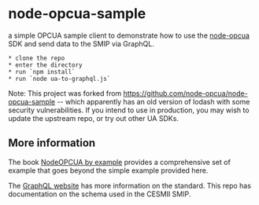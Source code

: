 # node-opcua-sample

a simple OPCUA sample client to demonstrate how to use the [node-opcua](https://github.com/node-opcua/node-opcua) SDK and send data to the SMIP via GraphQL.

    * clone the repo
    * enter the directory
    * run `npm install`
    * run `node ua-to-graphql.js`

Note: This project was forked from https://github.com/node-opcua/node-opcua-sample -- which apparently has an old version of lodash with some security vulnerabilities. If you intend to use in production, you may wish to update the upstream repo, or try out other UA SDKs.

## More information 

The book [NodeOPCUA by example](https://leanpub.com/node-opcuabyexample) provides a comprehensive set of example that goes beyond the simple example provided here.

The [GraphQL website](https://graphql.org/) has more information on the standard. This repo has documentation on the schema used in the CESMII SMIP.
